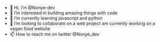 - 👋 Hi, I’m @Nonye-dev
- 👀 I’m interested in building amazing things with code
- 🌱 I’m currently learning javascript and python
- 💞️ I’m looking to collaborate on a web project am currently working on a vegan food website
- 📫 How to reach me on twitter @Nonye_dev

  

